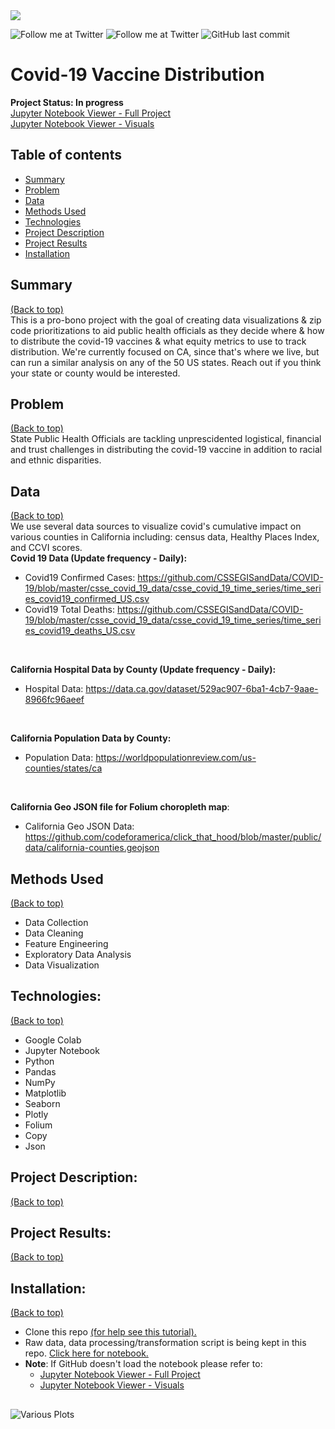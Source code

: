 <img src="https://news.blr.com/app/uploads/sites/2/2020/12/COVID19-vaccine.jpg">

<!-- Add buttons here -->
![Follow me at Twitter](https://img.shields.io/twitter/follow/NMashinchi?style=social)
![Follow me at Twitter](https://img.shields.io/twitter/follow/leggomymego?style=social)
![GitHub last commit](https://img.shields.io/github/last-commit/megano/vaccine)

# Covid-19 Vaccine Distribution
**Project Status: In progress**
<br>
<a href="https://nbviewer.jupyter.org/github/megano/vaccine/blob/main/prioritization_analysis.ipynb" target="_blank">Jupyter Notebook Viewer - Full Project</a>
<br>
<a href="https://nbviewer.jupyter.org/github/megano/vaccine/blob/main/prioritization_analysis_visuals.ipynb" target="_blank">Jupyter Notebook Viewer - Visuals</a>

## Table of contents
- [Summary](#summary)
- [Problem](#problem)
- [Data](#data)
- [Methods Used](#methods-used)
- [Technologies](#technologies)
- [Project Description](#project-description)
- [Project Results](#project-results)
- [Installation](#installation)

## Summary
[(Back to top)](#table-of-contents)
<br>
This is a pro-bono project with the goal of creating data visualizations & zip code prioritizations to aid public health officials as they decide where & how to distribute the covid-19 vaccines & what equity metrics to use to track distribution. We're currently focused on CA, since that's where we live, but can run a similar analysis on any of the 50 US states. Reach out if you think your state or county would be interested. 

## Problem
[(Back to top)](#table-of-contents)
<br>
State Public Health Officials are tackling unprescidented logistical, financial and trust challenges in distributing the covid-19 vaccine in addition to racial and ethnic disparities. 

## Data
[(Back to top)](#table-of-contents)
<br>
We use several data sources to visualize covid's cumulative impact on various counties in California including: census data, Healthy Places Index, and CCVI scores.
<br>
**Covid 19 Data (Update frequency - Daily):**
+ Covid19 Confirmed Cases: https://github.com/CSSEGISandData/COVID-19/blob/master/csse_covid_19_data/csse_covid_19_time_series/time_series_covid19_confirmed_US.csv
+ Covid19 Total Deaths: https://github.com/CSSEGISandData/COVID-19/blob/master/csse_covid_19_data/csse_covid_19_time_series/time_series_covid19_deaths_US.csv
<br>

**California Hospital Data by County (Update frequency - Daily):**
+ Hospital Data: https://data.ca.gov/dataset/529ac907-6ba1-4cb7-9aae-8966fc96aeef
<br>

**California Population Data by County:**
+ Population Data: https://worldpopulationreview.com/us-counties/states/ca
<br>

**California Geo JSON file for Folium choropleth map**:
+ California Geo JSON Data: https://github.com/codeforamerica/click_that_hood/blob/master/public/data/california-counties.geojson

## Methods Used
[(Back to top)](#table-of-contents)
<br>
+ Data Collection 
+ Data Cleaning
+ Feature Engineering
+ Exploratory Data Analysis
+ Data Visualization

## Technologies:
[(Back to top)](#table-of-contents)
<br>
+ Google Colab
+ Jupyter Notebook
+ Python
+ Pandas
+ NumPy
+ Matplotlib
+ Seaborn 
+ Plotly
+ Folium
+ Copy
+ Json

## Project Description:
[(Back to top)](#table-of-contents)
<br>

## Project Results:
[(Back to top)](#table-of-contents)
<br>

## Installation:
[(Back to top)](#table-of-contents)
<br>
+ Clone this repo <a href="https://docs.github.com/en/free-pro-team@latest/github/creating-cloning-and-archiving-repositories/cloning-a-repository" target="_blank">(for help see this tutorial).</a>
+ Raw data, data processing/transformation script is being kept in this repo. <a href="https://github.com/megano/vaccine/blob/main/prioritization_analysis.ipynb" target="_blank">Click here for notebook.</a>
+ **Note**: If GitHub doesn't load the notebook please refer to:
     + <a href="https://nbviewer.jupyter.org/github/megano/vaccine/blob/main/prioritization_analysis.ipynb" target="_blank">Jupyter Notebook Viewer - Full 
  Project</a>
     + <a href="https://nbviewer.jupyter.org/github/megano/vaccine/blob/main/prioritization_analysis_visuals.ipynb" target="_blank">Jupyter Notebook Viewer - Visuals</a>

## 
![Various Plots](https://github.com/megano/vaccine/blob/main/images/covid-deaths-proportional-county-map.png "Covid Deaths County Map")



